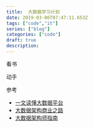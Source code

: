 ```yaml
---
title:  大数据学习计划
date: 2019-03-06T07:47:11.653Z
tags: ["code","it"]
series: ["blog"]
categories: ["code"]
draft: true
description:
---
```



看书

动手

参考  
- [一文读懂大数据平台](https://zhuanlan.zhihu.com/p/26545566)
- [大数据架构商业之路](https://book.douban.com/subject/26818024/)
- [大数据架构师指南](https://book.douban.com/subject/26821712/)